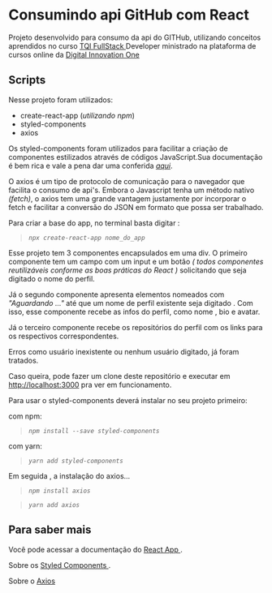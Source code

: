 # Consumindo api GitHub com React

Projeto desenvolvido para consumo da api do GITHub, utilizando conceitos aprendidos no curso [TQI FullStack ](https://www.dio.me/bootcamp/tqi-fullstack-developer)Developer ministrado na plataforma de cursos online da [Digital Innovation One](https://www.dio.me/)

## Scripts

Nesse projeto foram utilizados:

- create-react-app (*utilizando npm*)
- styled-components
- axios

Os styled-components foram utilizados para facilitar a criação de componentes estilizados através de códigos JavaScript.Sua documentação é bem rica e vale a pena dar uma conferida *[aqui](https://styled-components.com/docs)*.

O axios é um tipo de protocolo de comunicação para o navegador que facilita o consumo de api's. Embora o Javascript tenha um método nativo *(fetch)*, o axios tem uma grande vantagem justamente por incorporar o fetch e facilitar a conversão do JSON em formato que possa ser trabalhado.

Para criar a base do app, no terminal basta digitar : 
> *`npx create-react-app nome_do_app`*


Esse projeto tem 3  componentes encapsulados em uma div. O primeiro componente tem um campo com um input e um botão *( todos componentes reutilizáveis conforme as boas práticas do React )* solicitando que seja digitado o nome do perfil.

Já o segundo componente apresenta elementos nomeados com *"Aguardando ..."* até que um nome de perfil existente seja digitado . Com isso, esse componente recebe as infos do perfil, como nome , bio e avatar.

Já o terceiro componente recebe os repositórios do perfil com os links para os respectivos correspondentes.

Erros como usuário inexistente ou nenhum usuário digitado, já foram tratados.



Caso queira, pode fazer um clone deste repositório e executar em [http://localhost:3000](http://localhost:3000) pra ver em funcionamento.

Para usar o styled-components deverá instalar no seu projeto primeiro: 

com npm:
> *`npm install --save styled-components`* 

com yarn:
> *`yarn add styled-components`*



Em seguida , a instalação do axios...
>*`npm install axios`*

> *`yarn add axios`*


## Para saber mais 

Você pode acessar a documentação do  [ React App ](https://pt-br.reactjs.org/docs/getting-started.html).

Sobre os [Styled Components ](https://styled-components.com/docs).

Sobre o [Axios](https://axios-http.com/ptbr/docs/intro)